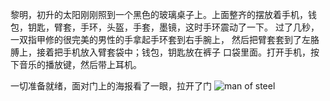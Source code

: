 黎明，初升的太阳刚刚照到一个黑色的玻璃桌子上。上面整齐的摆放着手机，钱包，钥匙，臂套，手环，头盔，手套，墨镜，这时手环震动了一下。
过了几秒，一双指甲修的很完美的男性的手拿起手环套到右手腕上， 然后把臂套套到了左胳膊上，接着把手机放入臂套袋中；钱包，钥匙放在裤子
口袋里面。打开手机，按下音乐的播放键，然后带上耳机。

一切准备就绪，面对门上的海报看了一眼，拉开了门
![man of steel](http://gd3.alicdn.com/imgextra/i3/52803922/T27LvHXeXaXXXXXXXX_!!52803922.jpg)

